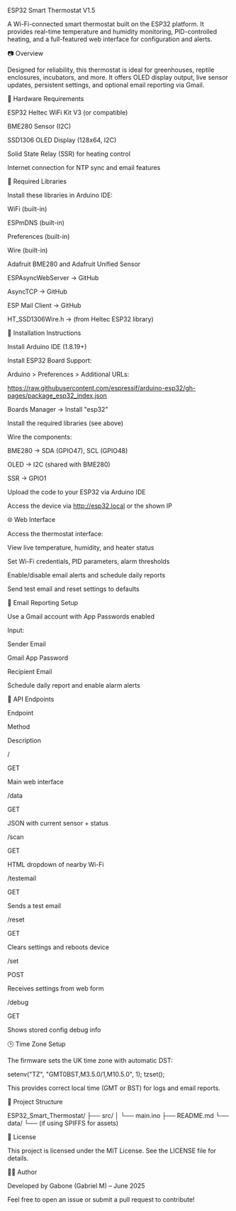 ESP32 Smart Thermostat V1.5

A Wi-Fi-connected smart thermostat built on the ESP32 platform. It provides real-time temperature and humidity monitoring, PID-controlled heating, and a full-featured web interface for configuration and alerts.

📷 Overview

Designed for reliability, this thermostat is ideal for greenhouses, reptile enclosures, incubators, and more. It offers OLED display output, live sensor updates, persistent settings, and optional email reporting via Gmail.

🔧 Hardware Requirements

ESP32 Heltec WiFi Kit V3 (or compatible)

BME280 Sensor (I2C)

SSD1306 OLED Display (128x64, I2C)

Solid State Relay (SSR) for heating control

Internet connection for NTP sync and email features

💾 Required Libraries

Install these libraries in Arduino IDE:

WiFi (built-in)

ESPmDNS (built-in)

Preferences (built-in)

Wire (built-in)

Adafruit BME280 and Adafruit Unified Sensor

ESPAsyncWebServer → GitHub

AsyncTCP → GitHub

ESP Mail Client → GitHub

HT_SSD1306Wire.h → (from Heltec ESP32 library)

🚀 Installation Instructions

Install Arduino IDE (1.8.19+)

Install ESP32 Board Support:

Arduino > Preferences > Additional URLs:

https://raw.githubusercontent.com/espressif/arduino-esp32/gh-pages/package_esp32_index.json

Boards Manager → Install "esp32"

Install the required libraries (see above)

Wire the components:

BME280 → SDA (GPIO47), SCL (GPIO48)

OLED → I2C (shared with BME280)

SSR → GPIO1

Upload the code to your ESP32 via Arduino IDE

Access the device via http://esp32.local or the shown IP

🌐 Web Interface

Access the thermostat interface:

View live temperature, humidity, and heater status

Set Wi-Fi credentials, PID parameters, alarm thresholds

Enable/disable email alerts and schedule daily reports

Send test email and reset settings to defaults

📨 Email Reporting Setup

Use a Gmail account with App Passwords enabled

Input:

Sender Email

Gmail App Password

Recipient Email

Schedule daily report and enable alarm alerts

📡 API Endpoints

Endpoint

Method

Description

/

GET

Main web interface

/data

GET

JSON with current sensor + status

/scan

GET

HTML dropdown of nearby Wi-Fi

/testemail

GET

Sends a test email

/reset

GET

Clears settings and reboots device

/set

POST

Receives settings from web form

/debug

GET

Shows stored config debug info

🕒 Time Zone Setup

The firmware sets the UK time zone with automatic DST:

setenv("TZ", "GMT0BST,M3.5.0/1,M10.5.0", 1);
tzset();

This provides correct local time (GMT or BST) for logs and email reports.

📁 Project Structure

ESP32_Smart_Thermostat/
├── src/
│   └── main.ino
├── README.md
└── data/
    └── (if using SPIFFS for assets)

📜 License

This project is licensed under the MIT License. See the LICENSE file for details.

👨‍💻 Author

Developed by Gabone (Gabriel M) – June 2025

Feel free to open an issue or submit a pull request to contribute!

